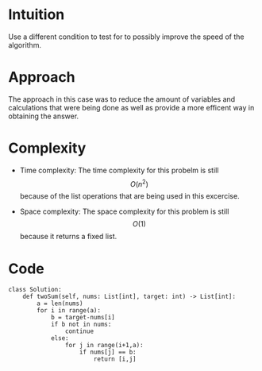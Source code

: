 # Intuition
Use a different condition to test for to possibly improve the speed of the algorithm.

# Approach
The approach in this case was to reduce the amount of variables and calculations that were being done as well as provide a more efficent way in obtaining the answer.

# Complexity
- Time complexity:
The time complexity for this probelm is still $$O(n^2)$$ because of the list operations that are being used in this excercise.

- Space complexity:
The space complexity for this problem is still $$O(1)$$ because it returns a fixed list.

# Code
```
class Solution:
    def twoSum(self, nums: List[int], target: int) -> List[int]:
        a = len(nums)
        for i in range(a):
            b = target-nums[i]
            if b not in nums:
                continue
            else:
                for j in range(i+1,a):
                    if nums[j] == b:
                        return [i,j]
```
